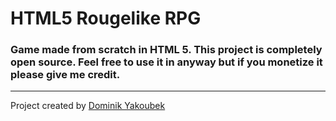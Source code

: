 # HTML5 Rougelike RPG 
### Game made from scratch in HTML 5. This project is completely open source. Feel free to use it in anyway but if you monetize it please give me credit.





***
Project created by [Dominik Yakoubek](kingdiepie.github.io) 
